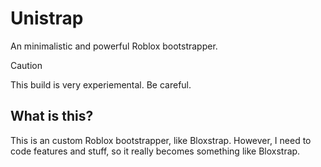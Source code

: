 # Unistrap
An minimalistic and powerful Roblox bootstrapper.

> [!CAUTION]
> This build is very experiemental. Be careful. 

## What is this?
This is an custom Roblox bootstrapper, like Bloxstrap. However, I need to code features and stuff, so it really becomes something like Bloxstrap.
